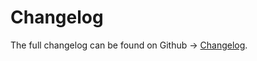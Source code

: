 # Changelog

The full changelog can be found on Github -> [Changelog](https://github.com/Soundbort/Soundbort/blob/main/CHANGELOG.md).
